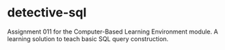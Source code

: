 # detective-sql
Assignment 011 for the Computer-Based Learning Environment module. A learning solution to teach basic SQL query construction.
